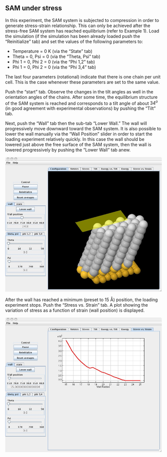 

## SAM under stress 

In this experiment, the SAM system is subjected to compression in order to generate stress-strain relationship. This can only be achieved after the stress-free SAM system has reached equilibrium (refer to Example 1). Load the simulation (if the simulation has been already loaded push the “Reinitialize” tab) and set the values of the following parameters to:


* Temperature = 0 K (via the “State” tab)
* Theta = 0, Psi = 0 (via the “Theta, Psi” tab)
* Phi 1 = 0, Phi 2 = 0 (via the “Phi 1,2” tab)
* Phi 1 = 0, Phi 2 = 0 (via the “Phi 3,4” tab)


The last four parameters (rotational) indicate that there is one chain per unit cell. This is the case whenever these parameters are set to the same value. 


Push the “start” tab. Observe the changes in the tilt angles as well in the orientation angles of the chains. After some time, the equilibrium structure of the SAM system is reached and corresponds to a tilt angle of about $34^o$ (in good agreement with experimental observations) by pushing the “Tilt” tab. 


Next, push the “Wall” tab then the sub-tab “Lower Wall.” The wall will progressively move downward toward the SAM system. It is also possible to lower the wall manually via the “Wall Position” slider in order to start the loading experiment relatively quickly. In this case the wall should be lowered just above the free surface of the SAM system, then the wall is lowered progressively by pushing the “Lower Wall” tab anew.

![](./Monolayer_example2-1.jpg) 


After the wall has reached a minimum (preset to 15 Å) position, the loading experiment stops. Push the “Stress vs. Strain” tab. A plot showing the variation of stress as a function of strain (wall position) is displayed.


![](./Monolayer_example2-2.jpg)
